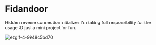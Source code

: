 # Fidandoor
Hidden reverse connection initializer
I'm taking full responsibility for the usage :D just a mini project for fun.


![ezgif-4-9948c5bd70](https://github.com/MorphaxTheDeveloper/Fidandoor/assets/61086421/0c9a7f76-b3ff-44b9-9bbc-47e026bcaa29)
